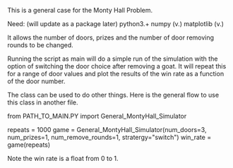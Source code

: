 This is a general case for the Monty Hall Problem.

Need:  (will update as a package later)
python3.+
numpy (v.)
matplotlib (v.)

It allows the number of doors, prizes and the number of door removing rounds to be changed.

Running the script as main will do a simple run of the simulation with the option of switching the door choice after removing a goat.
It will repeat this for a range of door values and plot the results of the win rate as a function of the door number.

The class can be used to do other things. Here is the general flow to use this class in another file. 

from PATH_TO_MAIN.PY import General_MontyHall_Simulator

repeats = 1000
game = General_MontyHall_Simulator(num_doors=3, num_prizes=1, num_remove_rounds=1, stratergy="switch")
win_rate = game(repeats)


Note the win rate is a float from 0 to 1.